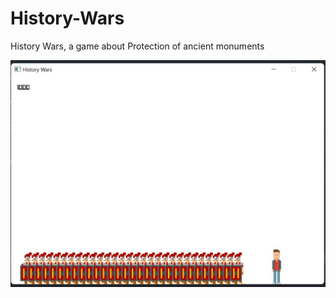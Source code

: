# History-Wars

History Wars, a game about Protection of ancient monuments

![Screenshot](assets/screenshots/image1.jpeg?raw=true)
